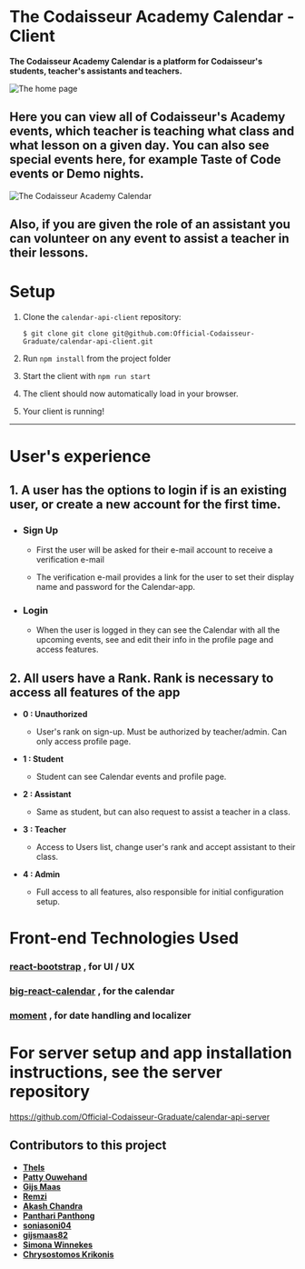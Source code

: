 # The Codaisseur Academy Calendar - Client

**The Codaisseur Academy Calendar is a platform for Codaisseur's students, teacher's assistants and teachers.**

![The home page](https://i.imgur.com/6fHhoGQ.png?1)

## Here you can view all of Codaisseur's Academy events, which teacher is teaching what class and what lesson on a given day. You can also see special events here, for example **Taste of Code** events or **Demo nights**.

![The Codaisseur Academy Calendar](https://i.imgur.com/WU7CMWb.png?1)

## Also, if you are given the role of an assistant you can volunteer on any event to assist a teacher in their lessons.

# Setup

1.  Clone the `calendar-api-client` repository:

    `$ git clone git clone git@github.com:Official-Codaisseur-Graduate/calendar-api-client.git`

2.  Run `npm install` from the project folder

3.  Start the client with `npm run start`

4.  The client should now automatically load in your browser.

5.  Your client is running!

---

# User's experience

## 1. A user has the options to login if is an existing user, or create a new account for the first time.

- ### Sign Up

  - First the user will be asked for their e-mail account to receive a verification e-mail

  - The verification e-mail provides a link for the user to set their display name and password for the Calendar-app.

- ### Login
  - When the user is logged in they can see the Calendar with all the upcoming events, see and edit their info in the profile page and access features.

## 2. All users have a Rank. Rank is necessary to access all features of the app

- **0 : Unauthorized**

  - User's rank on sign-up. Must be authorized by teacher/admin. Can only access profile page.

- **1 : Student**

  - Student can see Calendar events and profile page.

- **2 : Assistant**

  - Same as student, but can also request to assist a teacher in a class.

- **3 : Teacher**

  - Access to Users list, change user's rank and accept assistant to their class.

- **4 : Admin**
  - Full access to all features, also responsible for initial configuration setup.

# Front-end Technologies Used

### [react-bootstrap](https://react-bootstrap.github.io/) , for UI / UX

### [big-react-calendar](https://intljusticemission.github.io/react-big-calendar/) , for the calendar

### [moment](https://momentjs.com/) , for date handling and localizer

# For server setup and app installation instructions, see the server repository

https://github.com/Official-Codaisseur-Graduate/calendar-api-server

## Contributors to this project

- **[Thels](https://github.com/ThelsK)**
- **[Patty Ouwehand](https://github.com/pattyouwehand)**
- **[Gijs Maas](https://github.com/gijsmaas82)**
- **[Remzi](https://github.com/Remzi1993)**
- **[Akash Chandra](https://github.com/AkashChandra92)**
- **[Panthari Panthong](https://github.com/Panthari-Panthong)**
- **[soniasoni04](https://github.com/soniasoni04)**
- **[gijsmaas82](https://github.com/gijsmaas82)**
- **[Simona Winnekes](https://github.com/winnekes)**
- **[Chrysostomos Krikonis](https://github.com/krik-chry)**
